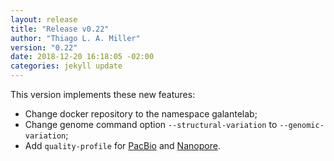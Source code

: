 ```yaml
---
layout: release
title: "Release v0.22"
author: "Thiago L. A. Miller"
version: "0.22"
date: 2018-12-20 16:18:05 -02:00
categories: jekyll update
---
```


This version implements these new features:

- Change docker repository to the namespace galantelab;
- Change genome command option `--structural-variation` to `--genomic-variation`;
- Add `quality-profile` for [PacBio](https://www.pacb.com/) and [Nanopore](https://nanoporetech.com/).
